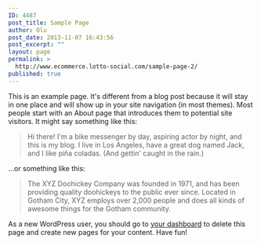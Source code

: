 ```yaml
---
ID: 4487
post_title: Sample Page
author: Olu
post_date: 2013-11-07 16:43:56
post_excerpt: ""
layout: page
permalink: >
  http://www.ecommerce.lotto-social.com/sample-page-2/
published: true
---
```

This is an example page. It's different from a blog post because it will stay in one place and will show up in your site navigation (in most themes). Most people start with an About page that introduces them to potential site visitors. It might say something like this:
<blockquote>Hi there! I'm a bike messenger by day, aspiring actor by night, and this is my blog. I live in Los Angeles, have a great dog named Jack, and I like piña coladas. (And gettin' caught in the rain.)</blockquote>
...or something like this:
<blockquote>The XYZ Doohickey Company was founded in 1971, and has been providing quality doohickeys to the public ever since. Located in Gotham City, XYZ employs over 2,000 people and does all kinds of awesome things for the Gotham community.</blockquote>
As a new WordPress user, you should go to <a href="http://lotto-social.com/cms2/wp-admin/">your dashboard</a> to delete this page and create new pages for your content. Have fun!